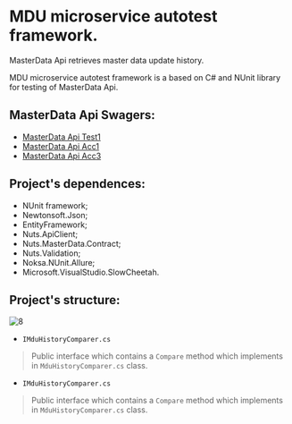 # MDU microservice autotest framework.

MasterData Api retrieves master data update history.

MDU microservice autotest framework is a based on C# and NUnit library for testing of MasterData Api.

## MasterData Api Swagers:
- [MasterData Api Test1](http://mdu.test1.nutsservices.local/index.html)
- [MasterData Api Acc1](http://mdu.acc1.nutsservices.local/index.html)
- [MasterData Api Acc3](http://mdu.acc3.nutsservices.local/index.html)

## Project's dependences:
- NUnit framework;
- Newtonsoft.Json;
- EntityFramework;
- Nuts.ApiClient;
- Nuts.MasterData.Contract;
- Nuts.Validation;
- Noksa.NUnit.Allure;
- Microsoft.VisualStudio.SlowCheetah.

## Project's structure:
![8](https://user-images.githubusercontent.com/45104581/58333753-cdf97900-7e46-11e9-88d2-ef77f27a8585.png)

* `IMduHistoryComparer.cs`
> Public interface which contains a `Compare` method which implements in `MduHistoryComparer.cs` class.
* `IMduHistoryComparer.cs`
> Public interface which contains a `Compare` method which implements in `MduHistoryComparer.cs` class.
